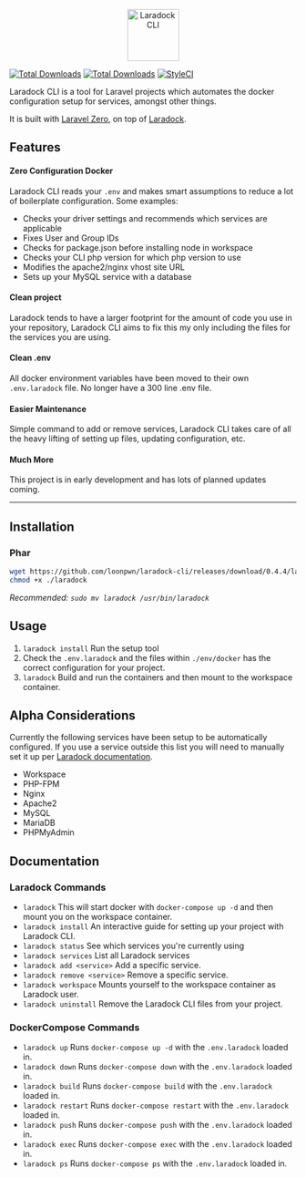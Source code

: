 <p align="center">
    <img title="Laradock CLI" height="91" src="https://github.com/loonpwn/laradock-cli/raw/master/assets/images/laradock-cli-logo.png" />
</p>


[![Total Downloads](https://img.shields.io/packagist/vpre/loonpwn/laradock-cli.svg?style=flat)](https://packagist.org/packages/loonpwn/laradock-cli)
[![Total Downloads](https://img.shields.io/packagist/dt/loonpwn/laradock-cli.svg?style=flat)](https://packagist.org/packages/loonpwn/laradock-cli)
[![StyleCI](https://github.styleci.io/repos/174919610/shield?branch=master)](https://github.styleci.io/repos/174919610)

Laradock CLI is a tool for Laravel projects which automates the docker configuration setup for services, amongst other things.

It is built with [Laravel Zero](https://laravel-zero.com/), on top of [Laradock](https://laradock.io/). 

## Features

#### Zero Configuration Docker

Laradock CLI reads your `.env` and makes smart assumptions to reduce a lot of boilerplate configuration. Some examples:
- Checks your driver settings and recommends which services are applicable
- Fixes User and Group IDs
- Checks for package.json before installing node in workspace
- Checks your CLI php version for which php version to use
- Modifies the apache2/nginx vhost site URL
- Sets up your MySQL service with a database

#### Clean project

Laradock tends to have a larger footprint for the amount of code you use in your repository, Laradock CLI 
aims to fix this my only including the files for the services you are using.

#### Clean .env

All docker environment variables have been moved to their own `.env.laradock` file. No longer have a 300 line .env file.

#### Easier Maintenance

Simple command to add or remove services, Laradock CLI takes care of all the heavy lifting of setting up files, updating configuration, etc.

#### Much More

This project is in early development and has lots of planned updates coming.

------

## Installation

### Phar

``` bash
wget https://github.com/loonpwn/laradock-cli/releases/download/0.4.4/laradock
chmod +x ./laradock
```

_Recommended: `sudo mv laradock /usr/bin/laradock`_

## Usage

1. `laradock install` Run the setup tool
2. Check the `.env.laradock` and the files within `./env/docker` has the correct configuration for your project.
3. `laradock` Build and run the containers and then mount to the workspace container.

## Alpha Considerations

Currently the following services have been setup to be automatically configured. If you use a service outside this list
you will need to manually set it up per [Laradock documentation](https://laradock.io/).

- Workspace
- PHP-FPM
- Nginx
- Apache2
- MySQL
- MariaDB
- PHPMyAdmin

## Documentation

### Laradock Commands

- `laradock` 
This will start docker with `docker-compose up -d` and then mount you on the workspace container.
- `laradock install` 
An interactive guide for setting up your project with Laradock CLI.
- `laradock status` 
See which services you're currently using
- `laradock services` 
List all Laradock services
- `laradock add <service>` 
Add a specific service.
- `laradock remove <service>` 
Remove a specific service.
- `laradock workspace` 
Mounts yourself to the workspace container as Laradock user.
- `laradock uninstall` 
Remove the Laradock CLI files from your project.

### DockerCompose Commands

- `laradock up` 
Runs `docker-compose up -d` with the `.env.laradock` loaded in.
- `laradock down` 
Runs `docker-compose down` with the `.env.laradock` loaded in.
- `laradock build` 
Runs `docker-compose build` with the `.env.laradock` loaded in.
- `laradock restart` 
Runs `docker-compose restart` with the `.env.laradock` loaded in.
- `laradock push` 
Runs `docker-compose push` with the `.env.laradock` loaded in.
- `laradock exec` 
Runs `docker-compose exec` with the `.env.laradock` loaded in.
- `laradock ps` 
Runs `docker-compose ps` with the `.env.laradock` loaded in.
